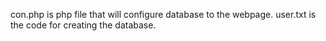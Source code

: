 con.php is php file that will configure database to the webpage.
user.txt is the code for creating the database.
